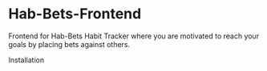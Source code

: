 # Hab-Bets-Frontend

Frontend for Hab-Bets Habit Tracker where you are motivated to reach your goals by placing bets against others.

Installation


